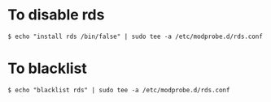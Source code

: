 # To disable rds
    $ echo "install rds /bin/false" | sudo tee -a /etc/modprobe.d/rds.conf

# To blacklist
    $ echo "blacklist rds" | sudo tee -a /etc/modprobe.d/rds.conf
